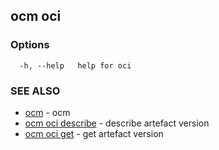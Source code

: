 ## ocm oci



### Options

```
  -h, --help   help for oci
```

### SEE ALSO

* [ocm](ocm.md)	 - ocm
* [ocm oci describe](ocm_oci_describe.md)	 - describe artefact version
* [ocm oci get](ocm_oci_get.md)	 - get artefact version

